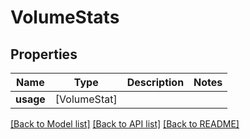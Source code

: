 # VolumeStats

## Properties

Name | Type | Description | Notes
------------ | ------------- | ------------- | -------------
**usage** | [VolumeStat] |  | 

[[Back to Model list]](../#documentation-for-models) [[Back to API list]](../#documentation-for-api-endpoints) [[Back to README]](../)


